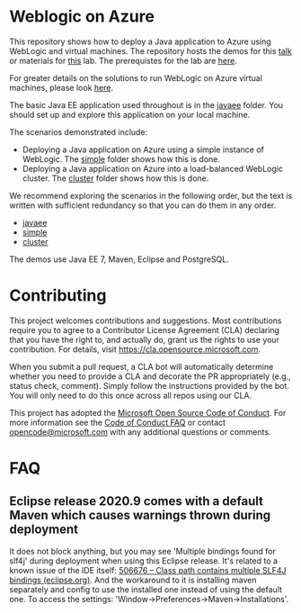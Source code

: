 # Weblogic on Azure
This repository shows how to deploy a Java application to Azure using WebLogic and virtual machines. The repository hosts the demos for this [talk](abstract.md) or materials for [this](lab-abstract.md) lab. The prerequistes for the lab are [here](prerequisites.md).

For greater details on the solutions to run WebLogic on Azure virtual machines, please look [here](https://docs.microsoft.com/en-us/azure/virtual-machines/workloads/oracle/oracle-weblogic).

The basic Java EE application used throughout is in the [javaee](/javaee) folder. You should set up and explore this application on your local machine.

The scenarios demonstrated include:

* Deploying a Java application on Azure using a simple instance of WebLogic. The [simple](/simple) folder shows how this is done.
* Deploying a Java application on Azure into a load-balanced WebLogic cluster. The [cluster](/cluster) folder shows how this is done.

We recommend exploring the scenarios in the following order, but the text is written with sufficient redundancy so that you can do them in any order.

* [javaee](/javaee)
* [simple](/simple)
* [cluster](/cluster)

The demos use Java EE 7, Maven, Eclipse and PostgreSQL.

# Contributing

This project welcomes contributions and suggestions.  Most contributions require you to agree to a
Contributor License Agreement (CLA) declaring that you have the right to, and actually do, grant us
the rights to use your contribution. For details, visit https://cla.opensource.microsoft.com.

When you submit a pull request, a CLA bot will automatically determine whether you need to provide
a CLA and decorate the PR appropriately (e.g., status check, comment). Simply follow the instructions
provided by the bot. You will only need to do this once across all repos using our CLA.

This project has adopted the [Microsoft Open Source Code of Conduct](https://opensource.microsoft.com/codeofconduct/).
For more information see the [Code of Conduct FAQ](https://opensource.microsoft.com/codeofconduct/faq/) or
contact [opencode@microsoft.com](mailto:opencode@microsoft.com) with any additional questions or comments.

# FAQ
## Eclipse release 2020.9 comes with a default Maven which causes warnings thrown during deployment
It does not block anything, but you may see 'Multiple bindings found for slf4j' during deployment when using this Eclipse release. It's related to a known issue of the IDE itself: [506676 – Class path contains multiple SLF4J bindings (eclipse.org)](https://bugs.eclipse.org/bugs/show_bug.cgi?id=506676). And the workaround to it is installing maven separately and config to use the installed one instead of using the default one. To access the settings: 'Window->Preferences->Maven->Installations'.
